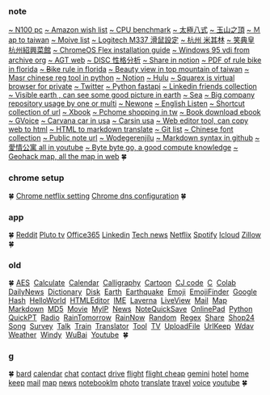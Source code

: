 
### note

[~ N100 pc](https://www.amazon.com/s?k=N100&i=electronics&crid=7FK0BP5YSLD8&sprefix=n100%2Celectronics%2C127&ref=nb_sb_noss_1)
[~ Amazon wish list](https://www.amazon.com/hz/wishlist/ls/1DBIA0QFAZHV8?ref_=wl_dp_add_item_to_list)
[~ CPU benchmark](https://share.jwint.net/tech/CPU%20benchmark)
[~ 太極八式](https://www.youtube.com/watch?v=j7zKkcVMaq8&list=PL9P9juNnx4d5BEVz35W4qPUZ2bkHi115P)
[~ 玉山之頂](https://www.google.com.tw/maps/@23.4699967,120.957445,3a,75y,90t/data=!3m8!1e1!3m6!1sAF1QipPw4pGsmPLHx48PLzTIudX0PmDEW1wFJ6MTTk6w!2e10!3e11!6shttps:%2F%2Flh5.googleusercontent.com%2Fp%2FAF1QipPw4pGsmPLHx48PLzTIudX0PmDEW1wFJ6MTTk6w%3Dw203-h100-k-no-pi0-ya261.18533-ro0-fo100!7i8192!8i4096?hl=zh-TW&entry=ttu)
[~ Ｍap to taiwan](https://www.google.com.tw/maps/@23.7574949,121.200516,8z?hl=zh-TW)
[~ Moive list](https://share.jwint.net/movie/list)
[~ Logitech M337 滑鼠設定](https://timyau18.pixnet.net/blog/post/32842162-%E7%BE%85%E6%8A%80-logitech-m337-%E8%97%8D%E7%89%99%E6%BB%91)
[~ 杭州 米其林](https://guide.michelin.com/sg/zh_CN/zhe-jiang/hangzhou_1027184/restaurants/affordable/mid-range?sort=distance)
[~ 笑典皇 杭州紹興菜館](https://www.sohu.com/a/685777806_304784)
[~ ChromeOS Flex installation guide](https://support.google.com/chromeosflex/answer/11552529)
[~ Windows 95 vdi from archive org](https://archive.org/search?query=windows+7+vdi)
[~ AGT web](https://agt.jwint.net/)
[~ DISC 性格分析](https://share.jwint.net/NewBook/DISC%E5%80%8B%E6%80%A7%E5%88%86%E6%9E%90)
[~ Share in notion](https://todaynews.jwint.net/news/Favorite%20&%20Share%2049914338890b46ba9dbc206b349666d9)
[~ PDF of rule bike in florida](./佛羅裡達州自行車法_%20自行車法.pdf)
[~ ~~B~~ike rule in florida](https://www.bikelaw.com/laws/florida/)
[~ Beauty view in top mountain of taiwan](https://www.google.com.tw/maps/@23.4699967,120.957445,3a,75y,90t/data=!3m8!1e1!3m6!1sAF1QipPw4pGsmPLHx48PLzTIudX0PmDEW1wFJ6MTTk6w!2e10!3e11!6shttps:%2F%2Flh5.googleusercontent.com%2Fp%2FAF1QipPw4pGsmPLHx48PLzTIudX0PmDEW1wFJ6MTTk6w%3Dw203-h100-k-no-pi0-ya261.18533-ro0-fo100!7i8192!8i4096?hl=zh-TW&entry=ttu)
[~ Masr chinese reg tool in python](https://github.com/nobody132/masr/blob/master/docs/train.md)
[~ Notion](https://www.notion.so/)
[~ Hulu](https://www.hulu.com/content?tab=tv)
[~ Squarex is virtual browser for private](https://public.sqrx.com/web/)
[~ Twitter](https://twitter.com/)
[~ Python fastapi](https://fastapi.tiangolo.com/tutorial/first-steps/)
[~ Linkedin friends collection](https://github.com/vNZNaaxjiPcoUd/privatee788c23d1c739241ad977bc5cb3344/blob/etc/linkedin%20friend.md)
[~ Visible earth , can see some good picture in earth](https://visibleearth.nasa.gov/)
[~ Sea](https://jj.jwint.net/ReadStuffSave/NewBook/%E6%B5%B7)
[~ Big company repository usage by one or multi](https://jj.jwint.net/ReadStuffSave/all%20of%20their%20code%20in%20one%20repository)
[~ Newone](./newone.md)
[~ English Listen](./englishListen.md)
[~ Shortcut collection of url](./shortcut.md)
[~ Xbook](./xbook.md)
[~ Pchome shopping in tw](https://24h.pchome.com.tw/)
[~ Book download ebook](https://www.haodoo.net/)
[~ GVoice](https://voice.google.com/)
[~ Carvana car in usa](https://www.carvana.com/)
[~ Carsin usa](https://www.cars.com/)
[~ Web editor tool, can copy web to html](https://onlinehtmleditor.dev/)
[~ HTML to markdown translate](https://www.convertsimple.com/convert-html-to-markdown/)
[~ Git list](https://www.protectedtext.com/f140f491cecf8ac89ade0d50e3919a7758d70477378c475e16be077)
[~ Chinese font collection](https://jj.jwint.net/Chinese-Font-From-Taiwan/)
[~ Public note url](https://share.jwint.net/note/NB%20Inspiron%2015%20Laptop%203520%20spec)
[~ Wodegerenjilu](https://github.com/vNZNaaxjiPcoUd/privatee788c23d1c739241ad977bc5cb3344/blob/etc/README.md)
[~ Markdown syntax in github](https://docs.github.com/zh/get-started/writing-on-github/getting-started-with-writing-and-formatting-on-github/basic-writing-and-formatting-syntax)
[~ 愛情公寓 all in youtube](https://www.youtube.com/watch?v=PoxpC5abUc4&list=PL9P9juNnx4d6Am-hJ4HtP0XqnzsUxJGK5&index=2&t=1629s)
[~ Byte byte go, a good compute knowledge](https://www.youtube.com/@ByteByteGo/community)
[~ Geohack map, all the map in web](https://geohack.toolforge.org/geohack.php?language=zh&pagename=%E5%8C%97%E9%A9%AC%E9%87%8C%E4%BA%9A%E7%BA%B3%E7%BE%A4%E5%B2%9B&params=15_11_06_N_145_44_28_E_)
🍀

### chrome setup
🍀
[Chrome netflix setting](chrome://settings/content/all?searchSubpage=netflix)
[Chrome dns configuration](chrome://net-internals/#dns)
🍀

### app
🍀
[Reddit](https://www.reddit.com/)
[Pluto tv](https://pluto.tv/en/live-tv/5268abcd0ce20a8472000114)
[Office365](https://www.microsoft365.com/)
[Linkedin](https://www.linkedin.com/feed/)
[Tech news](https://technews.tw/)
[Netflix](https://www.netflix.com/)
[Spotify](https://open.spotify.com/)
[Icloud](https://www.icloud.com/)
[Zillow](https://www.zillow.com/)
🍀
### old
🍀
[AES](https://aes.jwint.net/) 
[Calculate](https://cal.jwint.net/) 
[Calendar](https://calendar.jwint.net/) 
[Calligraphy](https://calligraphylist.jwint.net/) 
[Cartoon](https://carton.jwint.net/) 
[CJ code](https://cj.jwint.net/) 
[C](https://conline.jwint.net/) 
[Colab](https://colab.jwint.net/) 
[DailyNews](https://ppp.jwint.net/todaynews) 
[Dictionary](https://dic.jwint.net/) 
[Disk](https://disk.jwint.net/) 
[Earth](https://earth.jwint.net/) 
[Earthquake](https://earthquake.jwint.net/) 
[Emoji](https://emoji.jwint.net/) 
[EmojiFinder](https://emojifinder.jwint.net/) 
[Google](https://google.jwint.net/) 
[Hash](https://hash.jwint.net/) 
[HelloWorld](https://owl.jwint.net/HelloWorld) 
[HTMLEditor](https://html.jwint.net/) 
[IME](https://ime.jwint.net/) 
[Laverna](https://laverna.jwint.net/) 
[LiveView](https://liveview.jwint.net/) 
[Mail](https://mail.jwint.net/) 
[Map](https://map.jwint.net/) 
[Markdown](https://md.jwint.net/) 
[MD5](https://md5.jwint.net/) 
[Movie](https://movie.jwint.net/) 
[MyIP](https://myip.jwint.net/) 
[News](https://news.jwint.net/) 
[NoteQuickSave](https://n.jwint.net/) 
[OnlinePad](https://onlinepad.jwint.net/) 
[Python](https://python.jwint.net/) 
[QuickPT](https://qp.jwint.net/) 
[Radio](https://radio.jwint.net/) 
[RainTomorrow](https://rain.jwint.net/) 
[RainNow](https://rainnow.jwint.net/) 
[Random](https://random.jwint.net/) 
[Regex](https://regex.jwint.net/) 
[Share](https://share.jwint.net/) 
[Shop24](https://shop.jwint.net/) 
[Song](https://song.jwint.net/) 
[Survey](https://n.jwint.net/) 
[Talk](https://talk.jwint.net/) 
[Train](https://train.jwint.net/) 
[Translator](https://trans.jwint.net/) 
[Tool](https://tool.jwint.net/) 
[TV](https://tv.jwint.net/) 
[UploadFile](https://u.jwint.net/) 
[UrlKeep](https://url.jwint.net/) 
[Wdav](https://wdav.jwint.net/) 
[Weather](https://weather.jwint.net/) 
[Windy](https://windy.jwint.net/) 
[WuBai](https://500.jwint.net/) 
[Youtube](https://youtube.jwint.net/) 
🍀 

### g
🍀
[bard](https://bard.google.com/)
[calendar](https://calendar.google.com/)
[chat](https://mail.google.com/chat/)
[contact](https://contacts.google.com/)
[drive](https://drive.google.com/)
[flight](https://www.google.com/travel/flights)
[flight cheap](https://www.google.com/travel/explore)
[gemini](https://gemini.google.com/app)
[hotel](https://www.google.com/travel/search)
[home](https://home.google.com/)
[keep](https://keep.google.com/)
[mail](https://mail.google.com/)
[map](https://www.google.com.tw/maps/)
[news](https://news.google.com/home?hl=en-US&gl=US&ceid=US:en)
[notebooklm](https://notebooklm.google.com/)
[photo](https://photos.google.com/)
[translate](https://translate.google.com/?source=gtx&sl=en&tl=zh-TW&op=translate)
[travel](https://www.google.com/travel/)
[voice](https://voice.google.com/)
[youtube](https://www.youtube.com/)
🍀






